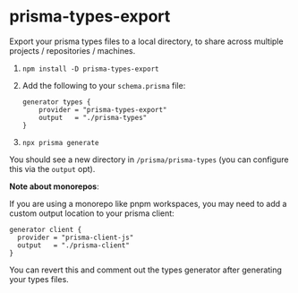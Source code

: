 # prisma-types-export

Export your prisma types files to a local directory, to share across multiple projects / repositories / machines.

1. `npm install -D prisma-types-export`

2. Add the following to your `schema.prisma` file:

   ```prisma
   generator types {
       provider = "prisma-types-export"
       output   = "./prisma-types"
   }
   ```

3. `npx prisma generate`

You should see a new directory in `/prisma/prisma-types` (you can configure this via the `output` opt).

**Note about monorepos**:

If you are using a monorepo like pnpm workspaces, you may need to add a custom output location to your prisma client:

```prisma
generator client {
  provider = "prisma-client-js"
  output   = "./prisma-client"
}
```

You can revert this and comment out the types generator after generating your types files.
